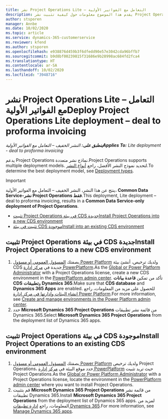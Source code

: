 ```yaml
---
title: نشر Project Operations Lite – التعامل مع الفواتير الأولية
description: يقدم هذا الموضوع معلومات حول كيفية تثبيت نشر Project Operations Lite – التعامل مع الفواتير الأولية‬.
author: stsporen
manager: Annbe
ms.date: 10/02/2020
ms.topic: article
ms.service: dynamics-365-customerservice
ms.reviewer: kfend
ms.author: stsporen
ms.openlocfilehash: e938876d459b3f6dfedd90e57e3042cda96bffb7
ms.sourcegitcommit: b9d8bf00239815f31686e9b28998ac684fd2fca4
ms.translationtype: HT
ms.contentlocale: ar-SA
ms.lasthandoff: 10/02/2020
ms.locfileid: "3948716"
---
```

# <a name="deploy-project-operations-lite-deployment--deal-to-proforma-invoicing"></a><span data-ttu-id="79eb5-103">نشر Project Operations Lite – التعامل مع الفواتير الأولية</span><span class="sxs-lookup"><span data-stu-id="79eb5-103">Deploy Project Operations Lite deployment – deal to proforma invoicing</span></span>

<span data-ttu-id="79eb5-104">_**ينطبق على:** النشر الخفيف – التعامل مع الفواتير الأولية_</span><span class="sxs-lookup"><span data-stu-id="79eb5-104">_**Applies To:** Lite deployment - deal to proforma invoicing_</span></span>

<span data-ttu-id="79eb5-105">يدعم Project Operations نماذج نشر متعددة.</span><span class="sxs-lookup"><span data-stu-id="79eb5-105">Project Operations supports multiple deployment models.</span></span> <span data-ttu-id="79eb5-106">لتحديد نموذج النشر الأفضل، راجع [أنواع النشر](determine-deployment-type.md).</span><span class="sxs-lookup"><span data-stu-id="79eb5-106">To determine the best deployment model, see [Deployment types](determine-deployment-type.md).</span></span>


> [!IMPORTANT]
> <span data-ttu-id="79eb5-107">ينتج عن هذا النشر، النشر الخفيف – التعامل مع الفواتير الأولية، **Common Data Service-نشر Project Operations فقط**.</span><span class="sxs-lookup"><span data-stu-id="79eb5-107">This deployment, Lite deployment – deal to proforma invoicing, results in a **Common Data Service-only deployment of Project Operations**.</span></span>

- [<span data-ttu-id="79eb5-108">تثبيت Project Operations في بيئة CDS جديدة</span><span class="sxs-lookup"><span data-stu-id="79eb5-108">Install Project Operations into a new CDS environment</span></span>](#new)
- [<span data-ttu-id="79eb5-109">تثبيت في بيئة CDS موجودة</span><span class="sxs-lookup"><span data-stu-id="79eb5-109">Install into an existing CDS environment</span></span>](#existing)



## <a name="install-project-operations-to-a-new-cds-environment"></a><a name="new"></a><span data-ttu-id="79eb5-110">تثبيت Project Operations في بيئة CDS جديدة</span><span class="sxs-lookup"><span data-stu-id="79eb5-110">Install Project Operations to a new CDS environment</span></span>

1. <span data-ttu-id="79eb5-111">بصفتك [المسؤول العمومي أو مسؤول Power Platform](https://docs.microsoft.com/power-platform/admin/global-service-administrators-can-administer-without-license) ولديك ترخيص، أنشئ بيئة CDS جديدة في [مركز إدارة PowerPlatform](https://admin.powerplatform.com).</span><span class="sxs-lookup"><span data-stu-id="79eb5-111">As the [Global or Power Platform Administrator](https://docs.microsoft.com/power-platform/admin/global-service-administrators-can-administer-without-license) with a Project Operations license, create a new CDS environment in the [PowerPlatform admin center](https://admin.powerplatform.com).</span></span> <span data-ttu-id="79eb5-112">تأكد من تمكين **قاعدة بيانات CDS** و**تطبيقات Dynamics 365**.</span><span class="sxs-lookup"><span data-stu-id="79eb5-112">Make sure that **CDS database** and **Dynamics 365 Apps** are enabled.</span></span> <span data-ttu-id="79eb5-113">للحصول على مزيد من المعلومات، راجع [إنشاء البيئات وإدارتها في مركز إدارة Power Platform](https://docs.microsoft.com/power-platform/admin/create-environment#create-an-environment-in-the-power-platform-admin-center).</span><span class="sxs-lookup"><span data-stu-id="79eb5-113">For more information, see [Create and manage environments in the Power Platform admin center](https://docs.microsoft.com/power-platform/admin/create-environment#create-an-environment-in-the-power-platform-admin-center).</span></span>
2. <span data-ttu-id="79eb5-114">حدد **Microsoft Dynamics 365 Project Operations** من قائمة نشر تطبيقات Dynamics 365.</span><span class="sxs-lookup"><span data-stu-id="79eb5-114">Select **Microsoft Dynamics 365 Project Operations** from the deployment list of Dynamics 365 apps.</span></span>


## <a name="install-project-operations-to-an-existing-cds-environment"></a><a name="existing"></a><span data-ttu-id="79eb5-115">تثبيت Project Operations في بيئة CDS موجودة</span><span class="sxs-lookup"><span data-stu-id="79eb5-115">Install Project Operations to an existing CDS environment</span></span>

1. <span data-ttu-id="79eb5-116">بصفتك [المسؤول العمومي أو مسؤول Power Platform](https://docs.microsoft.com/power-platform/admin/global-service-administrators-can-administer-without-license) ولديك ترخيص Project Operations، حدد موقع البيئة في [مركز إدارة PowerPlatform](https://admin.powerplatform.com) حيث تريد تثبيت Project Operations.</span><span class="sxs-lookup"><span data-stu-id="79eb5-116">As the [Global or Power Platform Administrator](https://docs.microsoft.com/power-platform/admin/global-service-administrators-can-administer-without-license) with a Project Operations license, locate the environment in the [PowerPlatform admin center](https://admin.powerplatform.com) where you want to install Project Operations.</span></span>
2. <span data-ttu-id="79eb5-117">قم بتثبيت **Microsoft Dynamics 365 Project Operations** من قائمة نشر تطبيقات Dynamics 365.</span><span class="sxs-lookup"><span data-stu-id="79eb5-117">Install **Microsoft Dynamics 365 Project Operations** from the deployment list of Dynamics 365 apps.</span></span> <span data-ttu-id="79eb5-118">لمزيد من المعلومات، راجع [إدارة تطبيقات Dynamics 365](https://docs.microsoft.com/power-platform/admin/manage-apps).</span><span class="sxs-lookup"><span data-stu-id="79eb5-118">For more information, see [Manage Dynamics 365 apps](https://docs.microsoft.com/power-platform/admin/manage-apps).</span></span>


